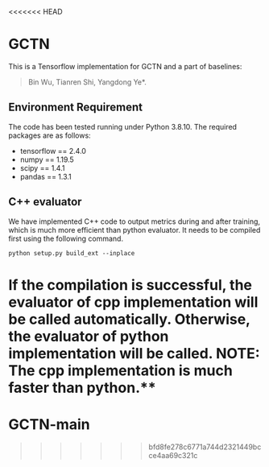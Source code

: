 <<<<<<< HEAD
# GCTN
This is a Tensorflow implementation for GCTN and a part of baselines:

>Bin Wu, Tianren Shi, Yangdong Ye*.

## Environment Requirement
The code has been tested running under Python 3.8.10. The required packages are as follows:
* tensorflow == 2.4.0
* numpy == 1.19.5
* scipy == 1.4.1
* pandas == 1.3.1

## C++ evaluator
We have implemented C++ code to output metrics during and after training, which is much more efficient than python evaluator. It needs to be compiled first using the following command. 
```
python setup.py build_ext --inplace
```
If the compilation is successful, the evaluator of cpp implementation will be called automatically.
Otherwise, the evaluator of python implementation will be called.
NOTE: The cpp implementation is much faster than python.**
=======
# GCTN-main
>>>>>>> bfd8fe278c6771a744d2321449bcce4aa69c321c

